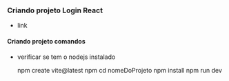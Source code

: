 ### Criando projeto Login React

* link

#### Criando projeto comandos
* verificar se tem o nodejs instalado
    
    npm create vite@latest
    npm cd nomeDoProjeto
    npm install
    npm run dev
